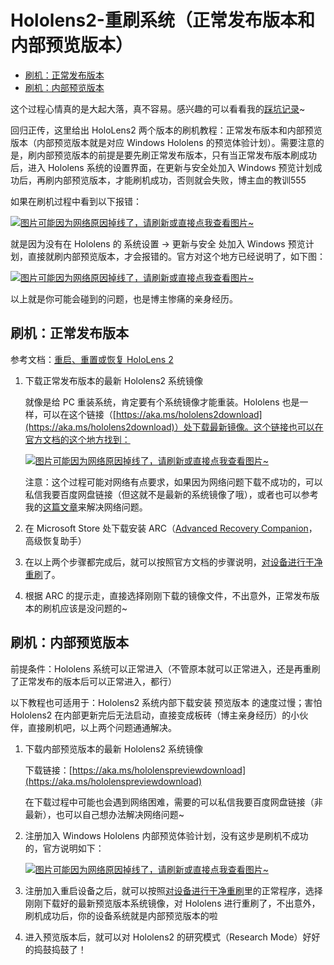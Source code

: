 # Hololens2-重刷系统（正常发布版本和内部预览版本）

  - [刷机：正常发布版本](#%E5%88%B7%E6%9C%BA%E6%AD%A3%E5%B8%B8%E5%8F%91%E5%B8%83%E7%89%88%E6%9C%AC)
  - [刷机：内部预览版本](#%E5%88%B7%E6%9C%BA%E5%86%85%E9%83%A8%E9%A2%84%E8%A7%88%E7%89%88%E6%9C%AC)

这个过程心情真的是大起大落，真不容易。感兴趣的可以看看我的[踩坑记录](./心情-又一次体会到了努力的回报，自己把Hololens搞好了.md)~

回归正传，这里给出 HoloLens2 两个版本的刷机教程：正常发布版本和内部预览版本（内部预览版本就是对应 Windows Hololens 的预览体验计划）。需要注意的是，刷内部预览版本的前提是要先刷正常发布版本，只有当正常发布版本刷成功后，进入 Hololens 系统的设置界面，在更新与安全处加入 Windows 预览计划成功后，再刷内部预览版本，才能刷机成功，否则就会失败，博主血的教训555

如果在刷机过程中看到以下报错：

[![图片可能因为网络原因掉线了，请刷新或直接点我查看图片~](https://cdn.jsdelivr.net/gh/ylsislove/image-home/test/20210302225121.png)](https://cdn.jsdelivr.net/gh/ylsislove/image-home/test/20210302225121.png)

就是因为没有在 Hololens 的 系统设置 -> 更新与安全 处加入 Windows 预览计划，直接就刷内部预览版本，才会报错的。官方对这个地方已经说明了，如下图：

[![图片可能因为网络原因掉线了，请刷新或直接点我查看图片~](https://cdn.jsdelivr.net/gh/ylsislove/image-home/test/20210302225405.png)](https://cdn.jsdelivr.net/gh/ylsislove/image-home/test/20210302225405.png)

以上就是你可能会碰到的问题，也是博主惨痛的亲身经历。

## 刷机：正常发布版本
参考文档：[重启、重置或恢复 HoloLens 2](https://docs.microsoft.com/zh-cn/hololens/hololens-recovery)

1. 下载正常发布版本的最新 Hololens2 系统镜像

    就像是给 PC 重装系统，肯定要有个系统镜像才能重装。Hololens 也是一样，可以在这个链接（[https://aka.ms/hololens2download](https://aka.ms/hololens2download)）处下载最新镜像。这个链接也可以在官方文档的这个地方找到：

    [![图片可能因为网络原因掉线了，请刷新或直接点我查看图片~](https://cdn.jsdelivr.net/gh/ylsislove/image-home/test/20210302230102.png)](https://cdn.jsdelivr.net/gh/ylsislove/image-home/test/20210302230102.png)

    注意：这个过程可能对网络有点要求，如果因为网络问题下载不成功的，可以私信我要百度网盘链接（但这就不是最新的系统镜像了哦），或者也可以参考我的[这篇文章](./../../../2020/2020-07/2020-07-24/技巧-用Docker科学上网.md)来解决网络问题。

2. 在 Microsoft Store 处下载安装 ARC（[Advanced Recovery Companion](https://www.microsoft.com/store/productId/9P74Z35SFRS8)，高级恢复助手）

3. 在以上两个步骤都完成后，就可以按照官方文档的步骤说明，[对设备进行干净重刷](https://docs.microsoft.com/zh-cn/hololens/hololens-recovery#%E5%AF%B9%E8%AE%BE%E5%A4%87%E8%BF%9B%E8%A1%8C%E5%B9%B2%E5%87%80%E9%87%8D%E5%88%B7)了。

4. 根据 ARC 的提示走，直接选择刚刚下载的镜像文件，不出意外，正常发布版本的刷机应该是没问题的~

## 刷机：内部预览版本

前提条件：Hololens 系统可以正常进入（不管原本就可以正常进入，还是再重刷了正常发布的版本后可以正常进入，都行）

以下教程也可适用于：Hololens2 系统内部下载安装 预览版本 的速度过慢；害怕 Hololens2 在内部更新完后无法启动，直接变成板砖（博主亲身经历）的小伙伴，直接刷机吧，以上两个问题通通解决。

1. 下载内部预览版本的最新 Hololens2 系统镜像

    下载链接：[https://aka.ms/hololenspreviewdownload](https://aka.ms/hololenspreviewdownload)

    在下载过程中可能也会遇到网络困难，需要的可以私信我要百度网盘链接（非最新），也可以自己想办法解决网络问题~

2. 注册加入 Windows Hololens 内部预览体验计划，没有这步是刷机不成功的，官方说明如下：

    [![图片可能因为网络原因掉线了，请刷新或直接点我查看图片~](https://cdn.jsdelivr.net/gh/ylsislove/image-home/test/20210302232044.png)](https://cdn.jsdelivr.net/gh/ylsislove/image-home/test/20210302232044.png)

3. 注册加入重启设备之后，就可以按照[对设备进行干净重刷](https://docs.microsoft.com/zh-cn/hololens/hololens-recovery#%E5%AF%B9%E8%AE%BE%E5%A4%87%E8%BF%9B%E8%A1%8C%E5%B9%B2%E5%87%80%E9%87%8D%E5%88%B7)里的正常程序，选择刚刚下载好的最新预览版本系统镜像，对 Hololens 进行重刷了，不出意外，刷机成功后，你的设备系统就是内部预览版本的啦

4. 进入预览版本后，就可以对 Hololens2 的研究模式（Research Mode）好好的捣鼓捣鼓了！
